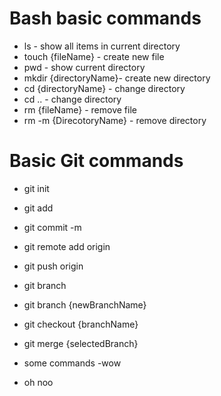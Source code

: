 # Bash basic commands

- ls - show all items in current directory
- touch {fileName} - create new file
- pwd - show current directory
- mkdir {directoryName}- create new directory
- cd {directoryName} - change directory
- cd .. - change directory 
- rm {fileName} - remove file
- rm -m {DirecotoryName} - remove directory


# Basic Git commands

- git init
- git add
- git commit -m
- git remote add origin
- git push origin 
- git branch
- git branch {newBranchName}
- git checkout {branchName}
- git merge {selectedBranch}

- some commands
-wow

- oh noo



